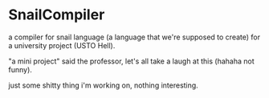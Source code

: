 # SnailCompiler
a compiler for snail language (a language that we're supposed to create) for a university project (USTO Hell).

"a mini project" said the professor, let's all take a laugh at this (hahaha not funny).

just some shitty thing i'm working on, nothing interesting.
